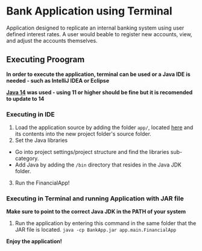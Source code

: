 # Bank Application using Terminal
Application designed to replicate an internal banking system using user defined interest rates. A user would beable to register new accounts, view, and adjust the accounts themselves.

## Executing Proogram
**In order to execute the application, terminal can be used or a Java IDE is needed - such as IntelliJ IDEA or Eclipse**

**[Java 14](https://jdk.java.net/14/) was used - using 11 or higher should be fine but it is recomended to update to 14**

### Executing in IDE
1. Load the application source by adding the folder ```app/```, located [here](https://github.com/jpildush/BankApplication/tree/master/JavaApp/app) and its contents into the new project folder's source folder.
2. Set the Java libraries
  * Go into project settings/project structure and find the libraries sub-category.
  * Add Java by adding the ```/bin``` directory that resides in the Java JDK folder.
3. Run the FinancialApp!

### Executing in Terminal and running Application with JAR file
**Make sure to point to the correct Java JDK in the PATH of your system**
1. Run the application by entering this command in the same folder that the JAR file is located.
```java -cp BankApp.jar app.main.FinancialApp```

**Enjoy the application!**



